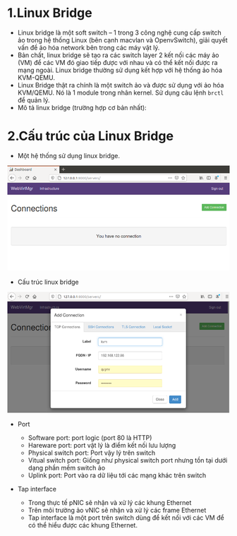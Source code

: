 # 1.Linux Bridge

- Linux bridge là một soft switch – 1 trong 3 công nghệ cung cấp switch ảo trong hệ thống Linux (bên cạnh macvlan và OpenvSwitch), giải quyết vấn đề ảo hóa network bên trong các máy vật lý.
- Bản chất, linux bridge sẽ tạo ra các switch layer 2 kết nối các máy ảo (VM) để các VM đó giao tiếp được với nhau và có thể kết nối được ra mạng ngoài. Linux bridge thường sử dụng kết hợp với hệ thống ảo hóa KVM-QEMU.
- Linux Bridge thật ra chính là một switch ảo và được sử dụng với ảo hóa KVM/QEMU. Nó là 1 module trong nhân kernel. Sử dụng câu lệnh `brctl` để quản lý.
- Mô tả linux bridge (trường hợp cơ bản nhất):

# 2.Cấu trúc của Linux Bridge

- Một hệ thống sử dụng linux bridge.

<img src="https://github.com/lean15998/Vitualization/blob/main/images/4.01.png">


- Cấu trúc linux bridge

<img src="https://github.com/lean15998/Vitualization/blob/main/images/4.02.png">

- Port

<ul>
  <ul>
    <li> Software port: port logic (port 80 là HTTP)
    <li> Hareware port: port vật lý là điểm kết nối lưu lượng
    <li> Physical switch port: Port vậy lý trên switch
    <li> Vitual switch port: Giống như physical switch port nhưng tồn tại dưới dạng phần mềm switch ảo
    <li> Uplink port: Port vào ra dữ liệu tới các mạng khác trên switch
  </ul>
</ul>
  
- Tap interface

<ul>
  <ul>
    <li> Trong thực tế pNIC sẽ nhận và xử lý các khung Ethernet
    <li> Trên môi trường ảo vNIC sẽ nhận và xử lý các frame Ethernet
    <li> Tap interface là một port trên switch dùng để kết nối với các VM để có thể hiểu được các khung Ethernet.
  </ul>
</ul>








